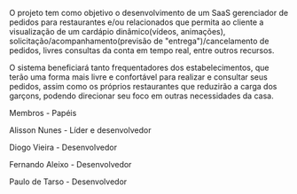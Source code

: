 O projeto tem como objetivo o desenvolvimento de um SaaS gerenciador de pedidos para restaurantes e/ou relacionados que permita ao cliente a visualização de um cardápio dinâmico(vídeos, animações), solicitação/acompanhamento(previsão de "entrega")/cancelamento de pedidos, livres consultas da conta em tempo real, entre outros recursos.

O sistema beneficiará tanto frequentadores dos estabelecimentos, que terão uma forma mais livre e confortável para realizar e consultar seus pedidos, assim como os próprios restaurantes que reduzirão a carga dos garçons, podendo direcionar seu foco em outras necessidades da casa.

Membros - Papéis

Alisson Nunes - Líder e desenvolvedor

Diogo Vieira - Desenvolvedor

Fernando Aleixo - Desenvolvedor

Paulo de Tarso - Desenvolvedor
